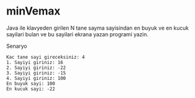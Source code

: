 # minVemax

Java ile klavyeden girilen N tane sayma sayisindan en buyuk ve en kucuk sayilari bulan ve bu sayilari ekrana yazan programi yazin.

Senaryo
``` 
Kac tane sayi gireceksiniz: 4
1. Sayiyi giriniz: 16
2. Sayiyi giriniz: -22
3. Sayiyi giriniz: -15
4. Sayiyi giriniz: 100
En buyuk sayi: 100
En kucuk sayi: -22 
```
